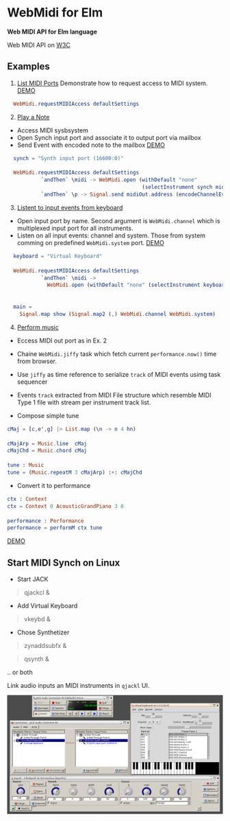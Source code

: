 
# WebMidi for Elm
**Web MIDI API for Elm language**

 Web MIDI API on [W3C](http://webaudio.github.io/web-midi-api/)

## Examples

1. [List MIDI Ports](examples/ListMIDIPorts.elm)
   Demonstrate how to request access to MIDI system.
   [DEMO](https://raw.githack.com/ibnHatab/WebMidi/master/demo/ListMIDIPorts.html)

```elm
  WebMidi.requestMIDIAccess defaultSettings
```

2. [Play a Note](examples/PlayNote.elm)

- Access MIDI sysbsystem
- Open Synch input port and associate it to output port via mailbox
- Send Event with encoded note to the mailbox
  [DEMO](https://raw.githack.com/ibnHatab/WebMidi/master/demo/PlayNote.html)

```elm
  synch = "Synth input port (16600:0)"

  WebMidi.requestMIDIAccess defaultSettings
           `andThen` \midi -> WebMidi.open (withDefault "none"
                                            (selectInstrument synch midi.outputs)) midiOut.signal
           `andThen` \p -> Signal.send midiOut.address (encodeChannelEvent c4on 0)

```
3. [Listent to input events from keyboard](examples/InputEventsFromKbd.elm)
- Open input port by name. Second argument is `WebMidi.channel` which
  is multiplexed input port for all instruments.
- Listen on all input events: channel and system. Those from system comming on predefined `WebMidi.system` port.
  [DEMO](https://raw.githack.com/ibnHatab/WebMidi/master/demo/InputEventsFromKbd.html)


```elm
  keyboard = "Virtual Keyboard"

  WebMidi.requestMIDIAccess defaultSettings
           `andThen` \midi ->
             WebMidi.open (withDefault "none" (selectInstrument keyboard midi.inputs)) WebMidi.channel


  main =
    Signal.map show (Signal.map2 (,) WebMidi.channel WebMidi.system)

```
4. [Perform music](examples/PerformMusic.elm)

- Eccess MIDI out port as in Ex. 2
- Chaine `WebMidi.jiffy` task which fetch current `performance.now()` time from browser.
- Use `jiffy` as time reference to serialize `track` of MIDI events usimg task sequencer
- Events `track` extracted from MIDI File structure which resemble
  MIDI Type 1 file with stream per instrument track list.

- Compose simple tune


```elm
cMaj = [c,e',g] |> List.map (\n -> n 4 hn)

cMajArp = Music.line  cMaj
cMajChd = Music.chord cMaj

tune : Music
tune = (Music.repeatM 3 cMajArp) :+: cMajChd

```

- Convert it to performance

```elm
ctx : Context
ctx = Context 0 AcousticGrandPiano 3 0

performance : Performance
performance = performM ctx tune

```

  [DEMO](https://raw.githack.com/ibnHatab/WebMidi/master/demo/PerformMusic.html)


## Start MIDI Synch on Linux

- Start JACK

> qjackcl &

- Add Virtual Keyboard

> vkeybd &

- Chose Synthetizer

> zynaddsubfx &

> qsynth &

.. or both

Link audio inputs an MIDI instruments in `qjackl` UI.

![Configure JACK connections](demo/MIDI-on-Linux.png)
